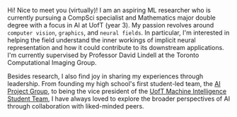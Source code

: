 Hi! Nice to meet you (virtually)! I am an aspiring ML researcher who is currently pursuing a CompSci specialist and Mathematics major double degree with a focus in AI at UofT (year 3). My passion revolves around `computer vision`, `graphics`, and `neural fields`. In particular, I'm interested in helping the field understand the inner workings of implicit neural representation and how it could contribute to its downstream applications. I'm currently supervised by Professor David Lindell at the Toronto Computational Imaging Group.

Besides research, I also find joy in sharing my experiences through leadership. From founding my high school's first student-led team, the [AI Project Group](https://github.com/spccaipg/), to being the vice president of the [UofT Machine Intelligence Student Team](https://utmist.gitlab.io/), I have always loved to explore the broader perspectives of AI through collaboration with liked-minded peers.